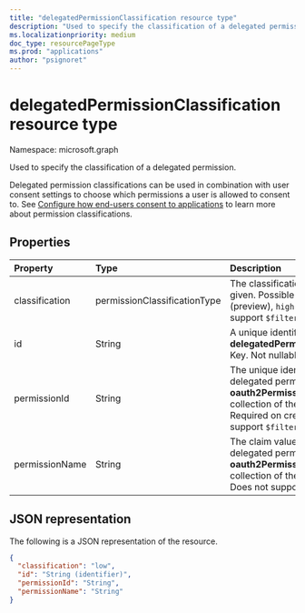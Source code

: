 ```yaml
---
title: "delegatedPermissionClassification resource type"
description: "Used to specify the classification of a delegated permission."
ms.localizationpriority: medium
doc_type: resourcePageType
ms.prod: "applications"
author: "psignoret"
---
```


# delegatedPermissionClassification resource type

Namespace: microsoft.graph

Used to specify the classification of a delegated permission.

Delegated permission classifications can be used in combination with user consent settings to choose which permissions a user is allowed to consent to. See [Configure how end-users consent to applications](/azure/active-directory/manage-apps/configure-user-consent) to learn more about permission classifications.

## Properties

| Property | Type | Description |
|:---------------|:--------|:----------|
| classification | permissionClassificationType | The classification value being given. Possible values: `low`, `medium` (preview), `high` (preview). Does not support `$filter`. |
| id | String | A unique identifier for the **delegatedPermissionClassification** Key. Not nullable. Read-only. |
| permissionId | String | The unique identifier (**id**) for the delegated permission listed in the **oauth2PermissionScopes** collection of the [servicePrincipal](servicePrincipal.md). Required on create. Does not support `$filter`. |
| permissionName | String | The claim value (**value**) for the delegated permission listed in the **oauth2PermissionScopes** collection of the [servicePrincipal](servicePrincipal.md). Does not support `$filter`. |

## JSON representation

The following is a JSON representation of the resource.

<!-- {
  "blockType": "resource",
  "optionalProperties": [

  ],
  "@odata.type": "microsoft.graph.delegatedPermissionClassification"
}-->

```json
{
  "classification": "low",
  "id": "String (identifier)",
  "permissionId": "String",
  "permissionName": "String"
}
```
